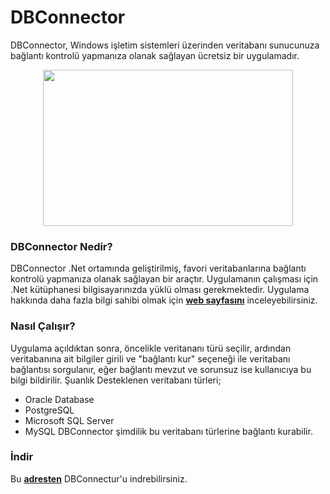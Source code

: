 # DBConnector
DBConnector, Windows işletim sistemleri üzerinden veritabanı sunucunuza bağlantı kontrolü yapmanıza olanak sağlayan ücretsiz bir uygulamadır.

<p align="center">
  <img width="400" height="250" src="https://www.yazilimturkiye.com/wp-content/uploads/2023/12/dbconnector.jpg">
</p>

### DBConnector Nedir?
DBConnector .Net ortamında geliştirilmiş, favori veritabanlarına bağlantı kontrolü yapmanıza olanak sağlayan bir araçtır. Uygulamanın çalışması için .Net kütüphanesi bilgisayarınızda yüklü olması gerekmektedir. Uygulama hakkında daha fazla bilgi sahibi olmak için <b>[web sayfasını](https://www.yazilimturkiye.com/dbconnector-veritabani-baglanti-kontrol-araci/)</b> inceleyebilirsiniz.

### Nasıl Çalışır?
Uygulama açıldıktan sonra, öncelikle veritananı türü seçilir, ardından veritabanına ait bilgiler girili ve "bağlantı kur" seçeneği ile veritabanı bağlantısı sorgulanır, eğer bağlantı mevzut ve sorunsuz ise kullanıcıya bu bilgi bildirilir.
Şuanlık Desteklenen veritabanı türleri;
- Oracle Database
- PostgreSQL
- Microsoft SQL Server
- MySQL
DBConnector şimdilik bu veritabanı türlerine bağlantı kurabilir.

### İndir
Bu <b>[adresten](https://mega.nz/file/rkVigJ5I#MkeQ5WBH0_FJq0oxghxmGK9qyYeJ3lvAs4e5SpkdoaQ)</b> DBConnectur'u indrebilirsiniz.
